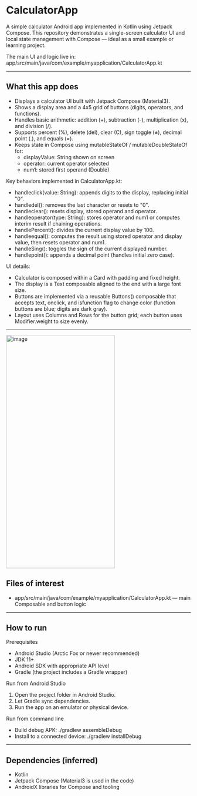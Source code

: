 # CalculatorApp

A simple calculator Android app implemented in Kotlin using Jetpack Compose. This repository demonstrates a single-screen calculator UI and local state management with Compose — ideal as a small example or learning project.

The main UI and logic live in: app/src/main/java/com/example/myapplication/CalculatorApp.kt

---

## What this app does

- Displays a calculator UI built with Jetpack Compose (Material3).
- Shows a display area and a 4x5 grid of buttons (digits, operators, and functions).
- Handles basic arithmetic: addition (+), subtraction (-), multiplication (x), and division (/).
- Supports percent (%), delete (del), clear (C), sign toggle (±), decimal point (.), and equals (=).
- Keeps state in Compose using mutableStateOf / mutableDoubleStateOf for:
  - displayValue: String shown on screen
  - operator: current operator selected
  - num1: stored first operand (Double)

Key behaviors implemented in CalculatorApp.kt:
- handleclick(value: String): appends digits to the display, replacing initial "0".
- handledel(): removes the last character or resets to "0".
- handleclear(): resets display, stored operand and operator.
- handleoperator(type: String): stores operator and num1 or computes interim result if chaining operations.
- handlePercent(): divides the current display value by 100.
- handleequal(): computes the result using stored operator and display value, then resets operator and num1.
- handleSing(): toggles the sign of the current displayed number.
- handlepoint(): appends a decimal point (handles initial zero case).

UI details:
- Calculator is composed within a Card with padding and fixed height.
- The display is a Text composable aligned to the end with a large font size.
- Buttons are implemented via a reusable Buttons() composable that accepts text, onclick, and isfunction flag to change color (function buttons are blue; digits are dark gray).
- Layout uses Columns and Rows for the button grid; each button uses Modifier.weight to size evenly.

---
<img width="296" height="635" alt="image" src="https://github.com/user-attachments/assets/b4644685-0be9-466a-8be4-cf480f66c8c1" />

## Files of interest
- app/src/main/java/com/example/myapplication/CalculatorApp.kt — main Composable and button logic

---

## How to run

Prerequisites
- Android Studio (Arctic Fox or newer recommended)
- JDK 11+
- Android SDK with appropriate API level
- Gradle (the project includes a Gradle wrapper)

Run from Android Studio
1. Open the project folder in Android Studio.
2. Let Gradle sync dependencies.
3. Run the app on an emulator or physical device.

Run from command line
- Build debug APK:
  ./gradlew assembleDebug
- Install to a connected device:
  ./gradlew installDebug

---

## Dependencies (inferred)
- Kotlin
- Jetpack Compose (Material3 is used in the code)
- AndroidX libraries for Compose and tooling

